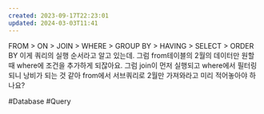 ```yaml
---
created: 2023-09-17T22:23:01
updated: 2024-03-03T11:41
---
```

FROM > ON > JOIN > WHERE > GROUP BY > HAVING > SELECT > ORDER BY 이게 쿼리의 실행 순서라고 알고 있는데. 그럼 from테이블의 2월의 데이터만 원할 때 where에 조건을 추가하게 되잖아요.
그럼 join이 먼저 실행되고 where에서 필터링 되니 낭비가 되는 것 같아 from에서 서브쿼리로 2월만 가져와라고 미리 적어놓아야 하나요?

#Database 
#Query